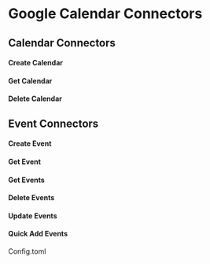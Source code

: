 # Google Calendar Connectors

## Calendar Connectors
#### Create Calendar
#### Get Calendar
#### Delete Calendar

## Event Connectors
#### Create Event
#### Get Event
#### Get Events
#### Delete Events
#### Update Events
#### Quick Add Events

Config.toml